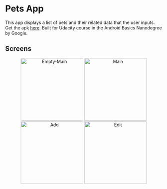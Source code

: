 Pets App
===================================

This app displays a list of pets and their related data that the user inputs.
Get the apk [here](https://drive.google.com/open?id=1EV_i7i6pFS-yrTmqWjLgiWHb6ktuQRbt "pets.apk").
Built for Udacity course in the Android Basics Nanodegree by Google.

## Screens

<p align="center">
  <img src="https://user-images.githubusercontent.com/50942732/80301743-881a0300-87c3-11ea-8605-d18029ce657d.png" width="200" title="Empty-Main">
  <img src="https://user-images.githubusercontent.com/50942732/80301736-818b8b80-87c3-11ea-9d41-1e99cc099038.png" width="200" title="Main">
  <img src="https://user-images.githubusercontent.com/50942732/80301747-8b14f380-87c3-11ea-943d-daa3b9a6a4e7.png" width="200" title="Add">
  <img src="https://user-images.githubusercontent.com/50942732/80301833-01b1f100-87c4-11ea-8e1c-f64622c30810.png" width="200" title="Edit">
</p>
